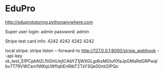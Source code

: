 # EduPro

http://eduprotutoring.pythonanywhere.com

Super user
login: admin
password: admin

Stripe test card info: 4242 4242 4242 4242

local stripe: stripe listen --forward-to http://127.0.0.1:8000/stripe_webhook --api-key sk_test_51PCpbN2LfliGhtUejICAbYZ1jWXGLgdksMGluf0faJpGMaRdGRPwqlbv7T7RVWCsm1WKqUWfiqhEnRtbT2TsY3Qe00nti2IPQo